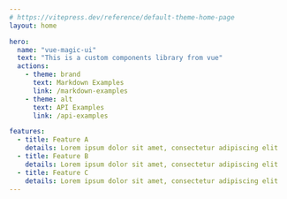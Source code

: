```yaml
---
# https://vitepress.dev/reference/default-theme-home-page
layout: home

hero:
  name: "vue-magic-ui"
  text: "This is a custom components library from vue"
  actions:
    - theme: brand
      text: Markdown Examples
      link: /markdown-examples
    - theme: alt
      text: API Examples
      link: /api-examples

features:
  - title: Feature A
    details: Lorem ipsum dolor sit amet, consectetur adipiscing elit
  - title: Feature B
    details: Lorem ipsum dolor sit amet, consectetur adipiscing elit
  - title: Feature C
    details: Lorem ipsum dolor sit amet, consectetur adipiscing elit
---
```



